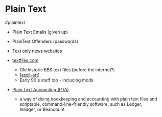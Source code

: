 Plain Text
==========

#plaintext

* Plain Text Emails (given up)
* PlainText Offenders (passwords)

* [Text only news websites](https://blog.wturrell.co.uk/text-only-news-websites/)
* [textfiles.com](http://www.textfiles.com/)
    * Old historic BBS text files (before the internet?)
    * [[ascii-art]]
    * Early 90's stuff too - including mods

* [Plain Text Accounting (PTA)](https://plaintextaccounting.org/)
    * a way of doing bookkeeping and accounting with plain text files and scriptable, command-line-friendly software, such as Ledger, hledger, or Beancount.

[//begin]: # "Autogenerated link references for markdown compatibility"
[ascii-art]: ascii-art.md "ascii-art"
[//end]: # "Autogenerated link references"